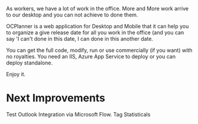 As workers, we have a lot of work in the office. More and More work arrive to our desktop and you can not achieve to done them.

OCPlanner is a web application for Desktop and Mobile that it can help you to organize a give release date for all you work in the office (and you can say 'I can't done in this date, I can done in this another date.

You can get the full code, modify, run or use commercially (if you want) with no royalties. You need an IIS, Azure App Service to deploy or you can deploy standalone.

Enjoy it.

<h1>Next Improvements</h1>
Test Outlook Integration via Microsoft Flow.
Tag Statisticals
